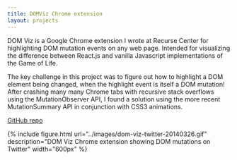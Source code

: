 ```yaml
---
title: DOMViz Chrome extension
layout: projects
---
```


DOM Viz is a Google Chrome extension I wrote at Recurse Center for highlighting DOM mutation events on any web page.
Intended for visualizing the difference between React.js and vanilla Javascript implementations of the Game of Life.

The key challenge in this project was to figure out how to highlight a DOM element being changed,
when the highlight event is itself a DOM mutation! After crashing many many Chrome tabs with recursive
stack overflows using the MutationObserver API, I found a solution using the more recent
MutationSummary API in conjunction with CSS3 animations.

[GitHub repo](https://github.com/paul-jean/dom-viz)

{% include figure.html url="../images/dom-viz-twitter-20140326.gif" description="DOM Viz Chrome extension showing DOM mutations on Twitter" width="600px" %}

